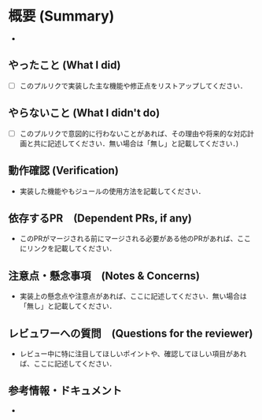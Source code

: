 # 概要 (Summary)
- 

## やったこと (What I did)
- [ ] このプルリクで実装した主な機能や修正点をリストアップしてください．

## やらないこと (What I didn't do)
- [ ] このプルリクで意図的に行わないことがあれば、その理由や将来的な対応計画と共に記述してください．無い場合は「無し」と記載してください．)

## 動作確認 (Verification)
- 実装した機能やもジュールの使用方法を記載してください．

## 依存するPR　(Dependent PRs, if any)
- このPRがマージされる前にマージされる必要がある他のPRがあれば、ここにリンクを記載してください．

## 注意点・懸念事項　(Notes & Concerns)
- 実装上の懸念点や注意点があれば、ここに記述してください．無い場合は「無し」と記載してください．

## レビュワーへの質問　(Questions for the reviewer)
- レビュー中に特に注目してほしいポイントや、確認してほしい項目があれば、ここに記述してください．

## 参考情報・ドキュメント
- 
